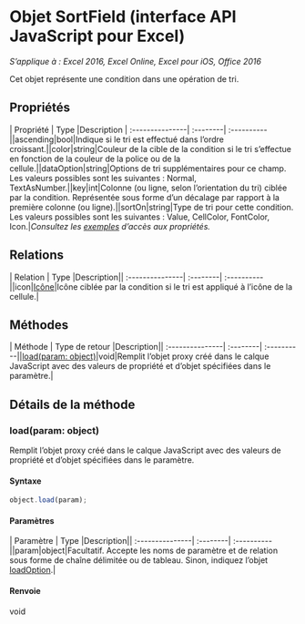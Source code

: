 # Objet SortField (interface API JavaScript pour Excel)

_S’applique à : Excel 2016, Excel Online, Excel pour iOS, Office 2016_

Cet objet représente une condition dans une opération de tri.

## Propriétés

| Propriété	   | Type	|Description
| :---------------| :--------| :----------||ascending|bool|Indique si le tri est effectué dans l’ordre croissant.||color|string|Couleur de la cible de la condition si le tri s’effectue en fonction de la couleur de la police ou de la cellule.||dataOption|string|Options de tri supplémentaires pour ce champ. Les valeurs possibles sont les suivantes : Normal, TextAsNumber.||key|int|Colonne (ou ligne, selon l’orientation du tri) ciblée par la condition. Représentée sous forme d’un décalage par rapport à la première colonne (ou ligne).||sortOn|string|Type de tri pour cette condition. Les valeurs possibles sont les suivantes : Value, CellColor, FontColor, Icon.|_Consultez les [exemples](#property-access-examples) d’accès aux propriétés._

## Relations
| Relation | Type	|Description|| :---------------| :--------| :----------||icon|[Icône](icon.md)|Icône ciblée par la condition si le tri est appliqué à l’icône de la cellule.|

## Méthodes

| Méthode		   | Type de retour	|Description|| :---------------| :--------| :----------||[load(param: object)](#loadparam-object)|void|Remplit l’objet proxy créé dans le calque JavaScript avec des valeurs de propriété et d’objet spécifiées dans le paramètre.|

## Détails de la méthode


### load(param: object)
Remplit l’objet proxy créé dans le calque JavaScript avec des valeurs de propriété et d’objet spécifiées dans le paramètre.

#### Syntaxe
```js
object.load(param);
```

#### Paramètres
| Paramètre	   | Type	|Description|| :---------------| :--------| :----------||param|object|Facultatif. Accepte les noms de paramètre et de relation sous forme de chaîne délimitée ou de tableau. Sinon, indiquez l’objet [loadOption](loadoption.md).|

#### Renvoie
void

